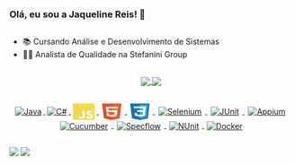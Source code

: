 ### Olá, eu sou a Jaqueline Reis! 👋
##
- 📚 Cursando Análise e Desenvolvimento de Sistemas
- 👩‍💻 Analista de Qualidade na Stefanini Group

##

<p align="center">
  <a href="https://github.com/jaquelinereiz/github-readme-stats">
    <img
      align="center"
      height="145"
      src="https://github-readme-stats.vercel.app/api?username=jaquelinereiz&show_icons=true&theme=dracula"
    />
  </a>
    <a href="https://github.com/jaquelinereiz/github-readme-stats">
    <img
      align="center"
      height="145"
      src="https://github-readme-stats.vercel.app/api/top-langs/?username=jaquelinereiz&layout=compact&langs_count=7&theme=dracula"
      />
</p>
  
  <div style="display: inline_block" align="middle"><br>
    <img align="center" alt="Java" height="30" width="40" src="https://cdn.jsdelivr.net/gh/devicons/devicon/icons/java/java-original.svg" hspace="3" title="Java">
    <img align="center" alt="C#" height="50" width="50" src="https://upload.wikimedia.org/wikipedia/commons/4/4f/Csharp_Logo.png" hspace="3" title="C#">
    <img align="center" alt="JavaScript" height="30" width="40" src="https://raw.githubusercontent.com/devicons/devicon/master/icons/javascript/javascript-plain.svg" hspace="3" title="JavaScript">
    <img align="center" alt="HTML" height="30" width="40" src="https://raw.githubusercontent.com/devicons/devicon/master/icons/html5/html5-original.svg" hspace="3" title="HTML">
    <img align="center" alt="CSS" height="30" width="40" src="https://raw.githubusercontent.com/devicons/devicon/master/icons/css3/css3-original.svg" hspace="3" title="CSS">
    <img align="center" alt="Selenium" height="30" width="30" src="https://www.loadview-testing.com/wp-content/uploads/Selenium_Logo-1.png" hspace="6" title="Selenium">
    <img align="center" alt="JUnit" height="40" width="40" src="https://avatars.githubusercontent.com/u/874086?s=280&v=4" hspace="6" title="JUnit">
    <img align="center" alt="Appium" height="30" width="30" src="https://brandslogos.com/wp-content/uploads/images/large/appium-logo.png" hspace="6" title="Appium">
    <img align="center" alt="Cucumber" height="30" width="30" src="https://brandslogos.com/wp-content/uploads/images/large/cucumber-logo.png" hspace="6" title="Cucumber">
    <img align="center" alt="Specflow" height="30" width="25" src="https://specflow.org/wp-content/uploads/2021/05/SpecFlow-Icon.png" hspace="6" title="SpecFlow">
    <img align="center" alt="NUnit" height="55" width="55" src="https://pluralsight2.imgix.net/paths/images/nunit-261ab03561.png" hspace="5" title="NUnit">
    <img align="center" alt="Docker" height="30" width="40" src= "https://static.hosting.de/helpdesk/de/anleitungen/server/images/docker/Moby-logo.png" hspace="5" title="Docker">
  </div>

##
  
  <div>
 <a href="https://www.linkedin.com/in/jaqueline-reis-64198621b/" target="_blank"><img src="https://img.shields.io/badge/-LinkedIn-%230077B5?style=for-the-badge&logo=linkedin&logoColor=white" target="_blank"></a> 
 <a href = "mailto:jaquelinereizs@gmail.com"><img src="https://img.shields.io/badge/Gmail-D14836?style=for-the-badge&logo=gmail&logoColor=white" target="_blank"></a>
</div>

  
